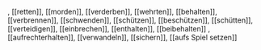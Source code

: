 , [[retten]], [[morden]], [[verderben]], [[wehrten]], [[behalten]], [[verbrennen]], [[schwenden]], [[schützen]], [[beschützen]], [[schütten]], [[verteidigen]], [[einbrechen]], [[enthalten]], [[beibehalten]]
, [[aufrechterhalten]], [[verwandeln]], [[sichern]], [[aufs Spiel setzen]]